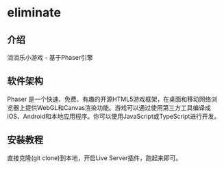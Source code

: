 # eliminate

## 介绍
消消乐小游戏 - 基于Phaser引擎

## 软件架构
Phaser 是一个快速、免费、有趣的开源HTML5游戏框架，在桌面和移动网络浏览器上提供WebGL和Canvas渲染功能。游戏可以通过使用第三方工具编译成iOS、Android和本地应用程序。你可以使用JavaScript或TypeScript进行开发。


## 安装教程

直接克隆(git clone)到本地，开启Live Server插件，跑起来即可。
